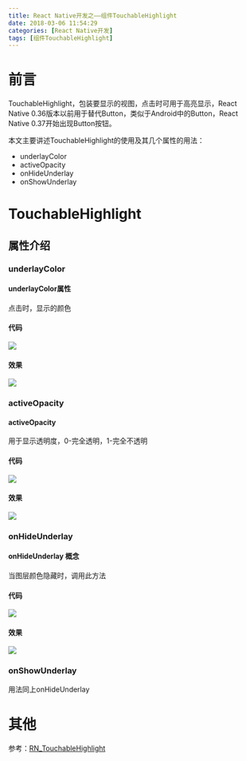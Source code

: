 ```yaml
---
title: React Native开发之——组件TouchableHighlight
date: 2018-03-06 11:54:29
categories: [React Native开发]
tags: [组件TouchableHighlight]
---
```


# 前言 
TouchableHighlight，包装要显示的视图，点击时可用于高亮显示，React Native 0.36版本以前用于替代Button，类似于Android中的Button，React Native 0.37开始出现Button按钮。  

本文主要讲述TouchableHighlight的使用及其几个属性的用法：  

- underlayColor
- activeOpacity
- onHideUnderlay
- onShowUnderlay

<!--more-->


# TouchableHighlight

## 属性介绍 

### underlayColor
#### underlayColor属性
点击时，显示的颜色  
#### 代码 
![][1]
#### 效果
![][2] 
### activeOpacity
#### activeOpacity
用于显示透明度，0-完全透明，1-完全不透明
#### 代码
![][3]
#### 效果 
![][4] 
### onHideUnderlay
#### onHideUnderlay 概念 
当图层颜色隐藏时，调用此方法 
#### 代码 
![][5]
#### 效果
![][6]
### onShowUnderlay
用法同上onHideUnderlay

# 其他 
参考：[RN_TouchableHighlight][7]    




[1]: http://p4ykqh02p.bkt.clouddn.com/rn-touchable-underlinecolor-code.png
[2]: http://p4ykqh02p.bkt.clouddn.com/rn-touchable-underlinecolor.gif
[3]: http://p4ykqh02p.bkt.clouddn.com/rn-touchable-activeopacity-code.png
[4]: http://p4ykqh02p.bkt.clouddn.com/rn-touchable-activeopacity-code.gif
[5]: http://p4ykqh02p.bkt.clouddn.com/rn-touchable-onhideunderlay-code.png
[6]: http://p4ykqh02p.bkt.clouddn.com/rn-touchable-onhideunderlay-code.png
[7]: https://github.com/PGzxc/RN_TouchableHighlight
